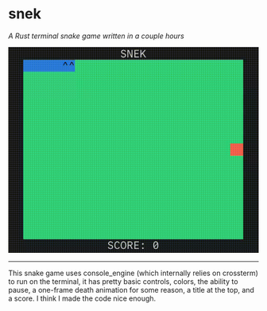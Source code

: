 # snek

*A Rust terminal snake game written in a couple hours*

![Video demo of the program](demo.gif)

---

This snake game uses console_engine (which internally relies on crossterm) to run on the terminal, it has pretty basic controls, colors, the ability to pause, a one-frame death animation for some reason, a title at the top, and a score. I think I made the code nice enough.

